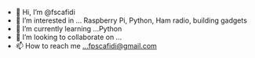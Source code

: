 - 👋 Hi, I’m @fscafidi
- 👀 I’m interested in ... Raspberry Pi, Python, Ham radio, building gadgets 
- 🌱 I’m currently learning ...Python
- 💞️ I’m looking to collaborate on ...
- 📫 How to reach me ...fpscafidi@gmail.com

<!---
fscafidi/fscafidi is a ✨ special ✨ repository because its `README.md` (this file) appears on your GitHub profile.
You can click the Preview link to take a look at your changes.
--->
